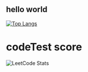 ## hello world

[![Top Langs](https://github-readme-stats.vercel.app/api/top-langs/?username=ijb0708&layout=compact&theme=neon)](https://github.com/anuraghazra/github-readme-stats)

# codeTest score
![LeetCode Stats](https://leetcard.jacoblin.cool/ijb0708?theme=dark&font=Noto%20Serif&ext=contest)

<!--
[![backjoon solve](http://mazassumnida.wtf/api/generate_badge?boj=ijb0708)](https://www.acmicpc.net/user/ijb0708)
-->

<!--
**ijb0708/ijb0708** is a ✨ _special_ ✨ repository because its `README.md` (this file) appears on your GitHub profile.

Here are some ideas to get you started:

- 🔭 I’m currently working on ...
- 🌱 I’m currently learning ...
- 👯 I’m looking to collaborate on ...
- 🤔 I’m looking for help with ...
- 💬 Ask me about ...
- 📫 How to reach me: ...
- 😄 Pronouns: ...
- ⚡ Fun fact: ...
-->
